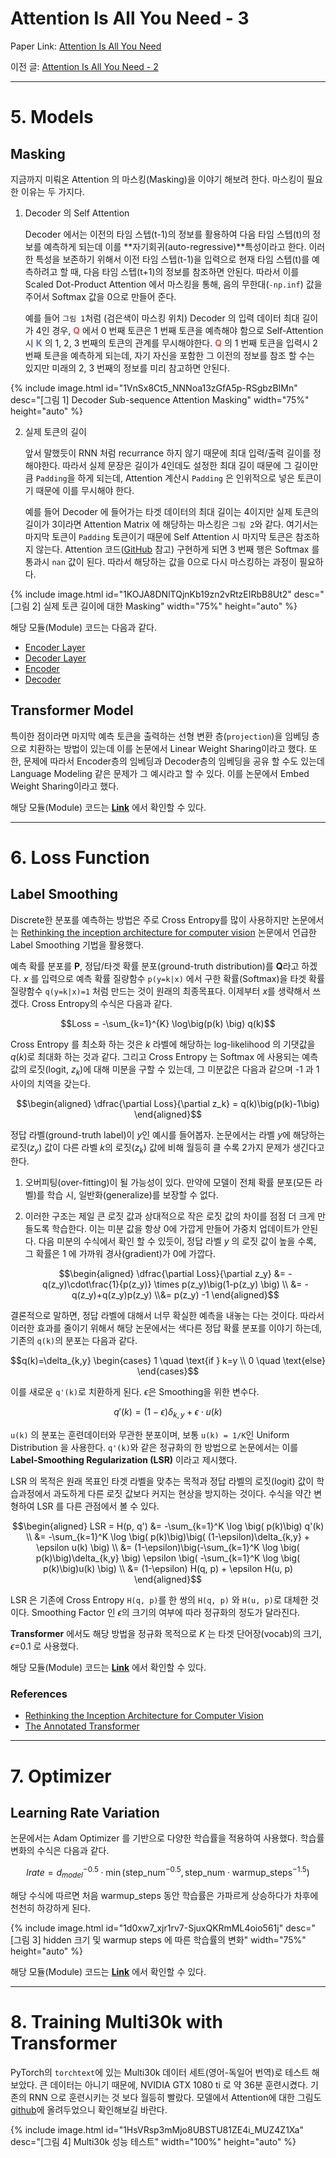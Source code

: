 # Attention Is All You Need - 3

Paper Link: [Attention Is All You Need](https://arxiv.org/abs/1706.03762)

이전 글: [Attention Is All You Need - 2](https://simonjisu.github.io/paper/2020/02/02/attentionisallyouneed2.html)

---

# 5. Models

## Masking

지금까지 미뤄온 Attention 의 마스킹(Masking)을 이야기 해보려 한다. 마스킹이 필요한 이유는 두 가지다.

1. Decoder 의 Self Attention 

    Decoder 에서는 이전의 타임 스텝(t-1)의 정보를 활용하여 다음 타임 스텝(t)의 정보를 예측하게 되는데 이를 **자기회귀(auto-regressive)**특성이라고 한다. 이러한 특성을 보존하기 위해서 이전 타임 스텝(t-1)을 입력으로 현재 타임 스텝(t)를 예측하려고 할 때, 다음 타임 스텝(t+1)의 정보를 참조하면 안된다. 따라서 이를 Scaled Dot-Product Attention 에서 마스킹을 통해, 음의 무한대(`-np.inf`) 값을 주어서 Softmax 값을 0으로 만들어 준다. 

    예를 들어 `그림 1`처럼 (검은색이 마스킹 위치) Decoder 의 입력 데이터 최대 길이가 4인 경우, <span style="color:#e25252">**Q**</span> 에서 0 번째 토큰은 1 번째 토큰을 예측해야 함으로 Self-Attention 시 <span style="color:#5470cc">**K**</span> 의 1, 2, 3 번째의 토큰의 관계를 무시해야한다. <span style="color:#e25252">**Q**</span> 의 1 번째 토큰을 입력시 2 번째 토큰을 예측하게 되는데, 자기 자신을 포함한 그 이전의 정보를 참조 할 수는 있지만 미래의 2, 3 번째의 정보를 미리 참고하면 안된다.

{% include image.html id="1VnSx8Ct5_NNNoa13zGfA5p-RSgbzBIMn" desc="[그림 1] Decoder Sub-sequence Attention Masking" width="75%" height="auto" %}

2. 실제 토큰의 길이

    앞서 말했듯이 RNN 처럼 recurrance 하지 않기 때문에 최대 입력/출력 길이를 정해야한다. 따라서 실제 문장은 길이가 4인데도 설정한 최대 길이 때문에 그 길이만큼 `Padding`을 하게 되는데, Attention 계산시 `Padding` 은 인위적으로 넣은 토큰이기 때문에 이를 무시해야 한다. 

    예를 들어 Decoder 에 들어가는 타겟 데이터의 최대 길이는 4이지만 실제 토큰의 길이가 3이라면 Attention Matrix 에 해당하는 마스킹은 `그림 2`와 같다. 여기서는 마지막 토큰이 `Padding` 토큰이기 때문에 Self Attention 시 마지막 토큰은 참조하지 않는다. Attention 코드([GitHub](https://github.com/simonjisu/annotated-transformer-kr/blob/master/transformer/modules.py) 참고) 구현하게 되면 3 번째 행은 Softmax 를 통과시 `nan` 값이 된다. 따라서 해당하는 값을 0으로 다시 마스킹하는 과정이 필요하다. 

{% include image.html id="1KOJA8DNlTQjnKb19zn2vRtzEIRbB8Ut2" desc="[그림 2] 실제 토큰 길이에 대한 Masking" width="75%" height="auto" %}

해당 모듈(Module) 코드는 다음과 같다.
* [Encoder Layer](https://github.com/simonjisu/annotated-transformer-kr/blob/9c1e4988e5aba3d2b971074590ce49e50c3aa823/transformer/layers.py#L11)
* [Decoder Layer](https://github.com/simonjisu/annotated-transformer-kr/blob/9c1e4988e5aba3d2b971074590ce49e50c3aa823/transformer/layers.py#L42)
* [Encoder](https://github.com/simonjisu/annotated-transformer-kr/blob/9c1e4988e5aba3d2b971074590ce49e50c3aa823/transformer/models.py#L10)
* [Decoder](https://github.com/simonjisu/annotated-transformer-kr/blob/9c1e4988e5aba3d2b971074590ce49e50c3aa823/transformer/models.py#L54)

## Transformer Model

특이한 점이라면 마지막 예측 토큰을 출력하는 선형 변환 층(`projection`)을 임베딩 층으로 치환하는 방법이 있는데 이를 논문에서 Linear Weight Sharing이라고 했다. 또한, 문제에 따라서 Encoder층의 임베딩과 Decoder층의 임베딩을 공유 할 수도 있는데 Language Modeling 같은 문제가 그 예시라고 할 수 있다. 이를 논문에서 Embed Weight Sharing이라고 했다.

해당 모듈(Module) 코드는 [**Link**](https://github.com/simonjisu/annotated-transformer-kr/blob/9c1e4988e5aba3d2b971074590ce49e50c3aa823/transformer/models.py#L112) 에서 확인할 수 있다.

---

# 6. Loss Function

## Label Smoothing

Discrete한 분포를 예측하는 방법은 주로 Cross Entropy를 많이 사용하지만 논문에서는 [Rethinking the inception architecture for computer vision](https://arxiv.org/abs/1512.00567) 논문에서 언급한 Label Smoothing 기법을 활용했다. 

예측 확률 분포를 **P**, 정답/타겟 확률 분포(ground-truth distribution)를 **Q**라고 하겠다. $x$ 를 입력으로 예측 확률 질량함수 `p(y=k|x)` 에서 구한 확률(Softmax)을 타겟 확률 질량함수 `q(y=k|x)=1` 처럼 만드는 것이 원래의 최종목표다. 이제부터 $x$를 생략해서 쓰겠다. Cross Entropy의 수식은 다음과 같다.

$$Loss = -\sum_{k=1}^{K} \log\big(p(k) \big) q(k)$$

Cross Entropy 를 최소화 하는 것은 $k$ 라벨에 해당하는 log-likelihood 의 기댓값을 $q(k)$로 최대화 하는 것과 같다. 그리고 Cross Entropy 는 Softmax 에 사용되는 예측값의 로짓(logit, $z_k$)에 대해 미분을 구할 수 있는데, 그 미분값은 다음과 같으며 -1 과 1 사이의 치역을 갖는다.

$$\begin{aligned} \dfrac{\partial Loss}{\partial z_k} = q(k)\big(p(k)-1\big) \end{aligned}$$

정답 라벨(ground-truth label)이 $y$인 예시를 들어봅자. 논문에서는 라벨 $y$에 해당하는 로짓($z_y$) 값이 다른 라벨 $k$의 로짓($z_k$) 값에 비해 월등히 클 수록 2가지 문제가 생긴다고 한다. 

1. 오버피팅(over-fitting)이 될 가능성이 있다. 만약에 모델이 전체 확률 분포(모든 라벨)를 학습 시, 일반화(generalize)를 보장할 수 없다.
2. 이러한 구조는 제일 큰 로짓 값과 상대적으로 작은 로짓 값의 차이를 점점 더 크게 만들도록 학습한다. 이는 미분 값을 항상 0에 가깝게 만들어 가중치 업데이트가 안된다. 다음 미분의 수식에서 확인 할 수 있듯이, 정답 라벨 $y$ 의 로짓 값이 높을 수록, 그 확률은 1 에 가까워 경사(gradient)가 0에 가깝다.

    $$\begin{aligned} \dfrac{\partial Loss}{\partial z_y} &= -q(z_y)\cdot\frac{1}{p(z_y)} \times p(z_y)\big(1-p(z_y) \big) \\ &= -q(z_y)+q(z_y)p(z_y) \\&= p(z_y) -1 \end{aligned}$$

결론적으로 말하면, 정답 라벨에 대해서 너무 확실한 예측을 내놓는 다는 것이다. 따라서 이러한 효과를 줄이기 위해서 해당 논문에서는 색다른 정답 확률 분포를 이야기 하는데, 기존의 `q(k)`의 분포는 다음과 같다.

$$q(k)=\delta_{k,y} \begin{cases} 1 \quad \text{if } k=y \\ 0 \quad \text{else} \end{cases}$$

이를 새로운 `q'(k)`로 치환하게 된다. $\epsilon$은 Smoothing을 위한 변수다.

$$q'(k) = (1-\epsilon)\delta_{k,y} + \epsilon \cdot u(k)$$

`u(k)` 의 분포는 훈련데이터와 무관한 분포이며, 보통 `u(k) = 1/K`인 Uniform Distribution 을 사용한다. `q'(k)`와 같은 정규화의 한 방법으로 논문에서는 이를 **Label-Smoothing Regularization (LSR)** 이라고 제시했다.

LSR 의 목적은 원래 목표인 타겟 라벨을 맞추는 목적과 정답 라벨의 로짓(logit) 값이 학습과정에서 과도하게 다른 로짓 값보다 커지는 현상을 방지하는 것이다. 수식을 약간 변형하여 LSR 를 다른 관점에서 볼 수 있다.

$$\begin{aligned} LSR = H(p, q') &= -\sum_{k=1}^K \log \big( p(k)\big) q'(k) \\ &= -\sum_{k=1}^K \log \big( p(k)\big)\big( (1-\epsilon)\delta_{k,y} + \epsilon u(k) \big) \\ &= (1-\epsilon)\big(-\sum_{k=1}^K \log \big( p(k)\big)\delta_{k,y} \big) \epsilon \big( -\sum_{k=1}^K \log \big( p(k)\big)u(k) \big) \\ &= (1-\epsilon) H(q, p) + \epsilon H(u, p) \end{aligned}$$

LSR 은 기존에 Cross Entropy `H(q, p)`를 한 쌍의 `H(q, p)` 와 `H(u, p)`로 대체한 것이다. Smoothing Factor 인 $\epsilon$의 크기의 여부에 따라 정규화의 정도가 달라진다.

**Transformer** 에서도 해당 방법을 정규화 목적으로 $K$ 는 타겟 단어장(vocab)의 크기, $\epsilon$=0.1 로 사용했다.

해당 모듈(Module) 코드는 [**Link**](https://github.com/simonjisu/annotated-transformer-kr/blob/9c1e4988e5aba3d2b971074590ce49e50c3aa823/transformer/labelsmooth.py#L5) 에서 확인할 수 있다.

### References

* [Rethinking the Inception Architecture for Computer Vision](https://arxiv.org/abs/1512.00567)
* [The Annotated Transformer](http://nlp.seas.harvard.edu/2018/04/03/attention.html#label-smoothing)

---

# 7. Optimizer

## Learning Rate Variation

논문에서는 Adam Optimizer 를 기반으로 다양한 학습률을 적용하여 사용했다. 학습률 변화의 수식은 다음과 같다.

$$lrate = d_{model}^{-0.5} \cdot \min(\text{step_num}^{-0.5}, \text{step_num} \cdot \text{warmup_steps}^{-1.5} )$$

해당 수식에 따르면 처음 warmup_steps 동안 학습률은 가파르게 상승하다가 차후에 천천히 하강하게 된다.

{% include image.html id="1d0xw7_xjr1rv7-SjuxQKRmML4oio561j" desc="[그림 3] hidden 크기 및 warmup steps 에 따른 학습률의 변화" width="75%" height="auto" %}

해당 모듈(Module) 코드는 [**Link**](https://github.com/simonjisu/annotated-transformer-kr/blob/9c1e4988e5aba3d2b971074590ce49e50c3aa823/transformer/warmupoptim.py#L1) 에서 확인할 수 있다.

---

# 8. Training Multi30k with Transformer

PyTorch의 `torchtext`에 있는 Multi30k 데이터 세트(영어-독일어 번역)로 테스트 해보았다. 큰 데이터는 아니기 때문에, NVIDIA GTX 1080 ti 로 약 36분 훈련시켰다. 기존의 RNN 으로 훈련시키는 것 보다 월등히 빨랐다. 모델에서 Attention에 대한 그림도 [github](https://github.com/simonjisu/annotated-transformer-kr)에 올려두었으니 확인해보길 바란다.

{% include image.html id="1HsVRsp3mMjo8UBSTU81ZE4i_MUZ4Z1Xa" desc="[그림 4] Multi30k 성능 테스트" width="100%" height="auto" %}